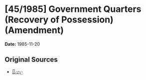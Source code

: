 # [45/1985] Government Quarters (Recovery of Possession) (Amendment)

**Date:** 1985-11-20

## Original Sources

- [සිංහල](https://documents.gov.lk/view/acts/1985/11/45-1985_S.pdf)
